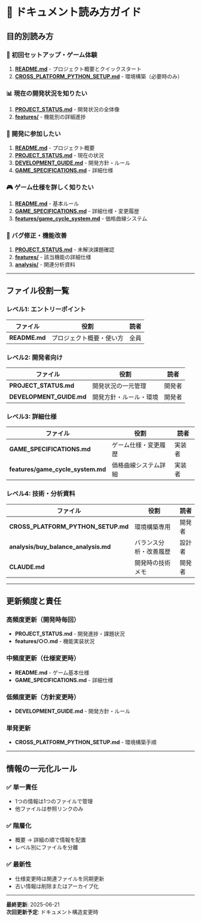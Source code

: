 # 📖 ドキュメント読み方ガイド

## 目的別読み方

### 🚀 初回セットアップ・ゲーム体験
1. **[README.md](./README.md)** - プロジェクト概要とクイックスタート
2. **[CROSS_PLATFORM_PYTHON_SETUP.md](./CROSS_PLATFORM_PYTHON_SETUP.md)** - 環境構築（必要時のみ）

### 📊 現在の開発状況を知りたい
1. **[PROJECT_STATUS.md](./PROJECT_STATUS.md)** - 開発状況の全体像
2. **[features/](./features/)** - 機能別の詳細進捗

### 🔧 開発に参加したい
1. **[README.md](./README.md)** - プロジェクト概要
2. **[PROJECT_STATUS.md](./PROJECT_STATUS.md)** - 現在の状況
3. **[DEVELOPMENT_GUIDE.md](./DEVELOPMENT_GUIDE.md)** - 開発方針・ルール
4. **[GAME_SPECIFICATIONS.md](./GAME_SPECIFICATIONS.md)** - 詳細仕様

### 🎮 ゲーム仕様を詳しく知りたい
1. **[README.md](./README.md)** - 基本ルール
2. **[GAME_SPECIFICATIONS.md](./GAME_SPECIFICATIONS.md)** - 詳細仕様・変更履歴
3. **[features/game_cycle_system.md](./features/game_cycle_system.md)** - 価格曲線システム

### 🐛 バグ修正・機能改善
1. **[PROJECT_STATUS.md](./PROJECT_STATUS.md)** - 未解決課題確認
2. **[features/](./features/)** - 該当機能の詳細仕様
3. **[analysis/](./analysis/)** - 関連分析資料

---

## ファイル役割一覧

### レベル1: エントリーポイント
| ファイル | 役割 | 読者 |
|---------|------|------|
| **README.md** | プロジェクト概要・使い方 | 全員 |

### レベル2: 開発者向け
| ファイル | 役割 | 読者 |
|---------|------|------|
| **PROJECT_STATUS.md** | 開発状況の一元管理 | 開発者 |
| **DEVELOPMENT_GUIDE.md** | 開発方針・ルール・環境 | 開発者 |

### レベル3: 詳細仕様
| ファイル | 役割 | 読者 |
|---------|------|------|
| **GAME_SPECIFICATIONS.md** | ゲーム仕様・変更履歴 | 実装者 |
| **features/game_cycle_system.md** | 価格曲線システム詳細 | 実装者 |

### レベル4: 技術・分析資料
| ファイル | 役割 | 読者 |
|---------|------|------|
| **CROSS_PLATFORM_PYTHON_SETUP.md** | 環境構築専用 | 開発者 |
| **analysis/buy_balance_analysis.md** | バランス分析・改善履歴 | 設計者 |
| **CLAUDE.md** | 開発時の技術メモ | 開発者 |

---

## 更新頻度と責任

### 高頻度更新（開発時毎回）
- **PROJECT_STATUS.md** - 開発進捗・課題状況
- **features/○○.md** - 機能実装状況

### 中頻度更新（仕様変更時）
- **README.md** - ゲーム基本仕様
- **GAME_SPECIFICATIONS.md** - 詳細仕様

### 低頻度更新（方針変更時）
- **DEVELOPMENT_GUIDE.md** - 開発方針・ルール

### 単発更新
- **CROSS_PLATFORM_PYTHON_SETUP.md** - 環境構築手順

---

## 情報の一元化ルール

### ✅ 単一責任
- 1つの情報は1つのファイルで管理
- 他ファイルは参照リンクのみ

### ✅ 階層化
- 概要 → 詳細の順で情報を配置
- レベル別にファイルを分離

### ✅ 最新性
- 仕様変更時は関連ファイルを同期更新
- 古い情報は削除またはアーカイブ化

---

**最終更新**: 2025-06-21  
**次回更新予定**: ドキュメント構造変更時